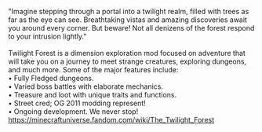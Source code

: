 "Imagine stepping through a portal into a twilight realm, filled with trees as far as the eye can see. Breathtaking vistas and amazing discoveries await you around every corner. But beware! Not all denizens of the forest respond to your intrusion lightly."<br /><br />Twilight Forest is a dimension exploration mod focused on adventure that will take you on a journey to meet strange creatures, exploring dungeons, and much more. Some of the major features include:<br />•   Fully Fledged dungeons.<br />•   Varied boss battles with elaborate mechanics.<br />•   Treasure and loot with unique traits and functions.<br />•   Street cred; OG 2011 modding represent!<br />•   Ongoing development. We never stop!
https://minecraftuniverse.fandom.com/wiki/The_Twilight_Forest